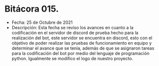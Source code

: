 # Bitácora 015.
- Fecha: 25 de Octubre de 2021
- Descripción: Esta fecha se reviso los avances en cuanto a la codificación en el servidor de discord de prueba hecho para la realización del bot, este servidor se encuentra en discord, esto con el objetivo de poder realizar las pruebas de funcionamiento en equipo y determinar el avance que se tenía, además de que se asignaron tareas para la codificación del bot por medio del lenguaje de programación python. Igualmente se modifico el logo de nuestro proyecto. 
